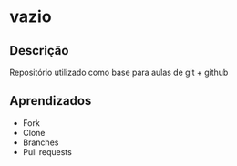 # vazio

## Descrição

Repositório utilizado como base para aulas de git + github

## Aprendizados

- Fork
- Clone
- Branches
- Pull requests